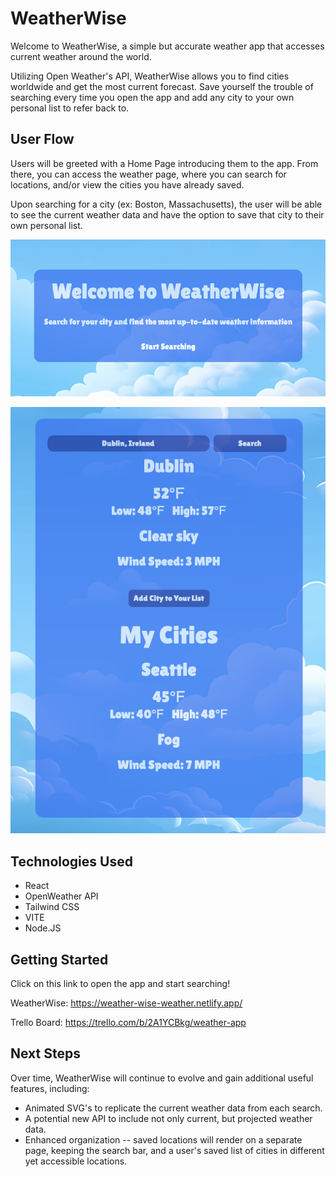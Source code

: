 # WeatherWise

Welcome to WeatherWise, a simple but accurate weather app that accesses current weather around the world. 

Utilizing Open Weather's API, WeatherWise allows you to find cities worldwide and get the most current forecast. Save yourself the trouble of searching every time you open the app and add any city to your own personal list to refer back to.

## User Flow

Users will be greeted with a Home Page introducing them to the app. From there, you can access the weather page, where you can search for locations, and/or view the cities you have already saved. 

Upon searching for a city (ex: Boston, Massachusetts), the user will be able to see the current weather data and have the option to save that city to their own personal list.

![](./src/assets/Home-page.png)

![](./src/assets/Search-page.png)

## Technologies Used
- React
- OpenWeather API
- Tailwind CSS
- VITE
- Node.JS

## Getting Started 

Click on this link to open the app and start searching!

WeatherWise: https://weather-wise-weather.netlify.app/ 

Trello Board: https://trello.com/b/2A1YCBkg/weather-app 

## Next Steps


Over time, WeatherWise will continue to evolve and gain additional useful features, including:

- Animated SVG's to replicate the current weather data from each search.
- A potential new API to include not only current, but projected weather data. 
- Enhanced organization -- saved locations will render on a separate page, keeping the search bar, and a user's saved list of cities in different yet accessible locations.